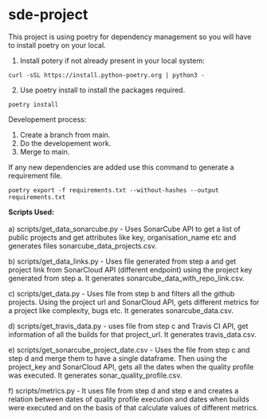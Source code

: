 # sde-project

This project is using poetry for dependency management so you will have to install poetry on your local.

1. Install potery if not already present in your local system:
```
curl -sSL https://install.python-poetry.org | python3 -
```
2. Use poetry install to install the packages required.
```
poetry install  
```

Developement process:
1. Create a branch from main.
2. Do the developement work.
3. Merge to main.


If any new dependencies are added use this command to generate a requirement file.
    
    poetry export -f requirements.txt --without-hashes --output requirements.txt

**Scripts Used:** <br><br>
a) scripts/get_data_sonarcube.py - Uses SonarCube API to get a list of public projects and get attributes like key, organisation_name etc and generates files sonarcube_data_projects.csv.

b) scripts/get_data_links.py - Uses file generated from step a and get project link from SonarCloud API (different endpoint) using the project key generated from step a. It generates sonarcube_data_with_repo_link.csv.

c) scripts/get_data.py - Uses file from step b and filters all the github projects. Using the project url and SonarCloud API, gets different metrics for a project like complexity, bugs etc. It generates sonarcube_data.csv.

d) scripts/get_travis_data.py - uses file from step c and Travis CI API, get information of all the builds for that project_url. It generates travis_data.csv.

e) scripts/get_sonarcube_project_date.csv - Uses the file from step c and step d and merge them to have a single dataframe. Then using the project_key and SonarCloud API, gets all the dates when the quality profile was executed. It generates sonar_quality_profile.csv.

f) scripts/metrics.py - It uses file from step d and step e and creates a relation between dates of quality profile execution and dates when builds were executed and on the basis of that calculate values of different metrics.

